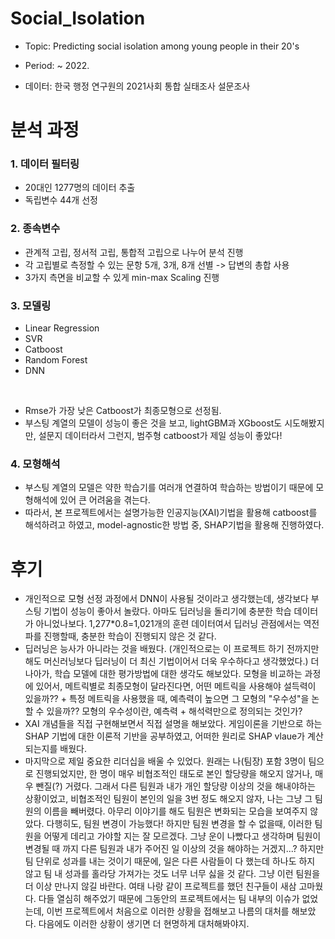 # Social_Isolation

- Topic: Predicting social isolation among young people in their 20's
- Period:  ~ 2022.



- 데이터: 한국 행정 연구원의 2021사회 통합 실태조사 설문조사

# 분석 과정
### 1. 데이터 필터링
- 20대인 1277명의 데이터 추출
- 독립변수 44개 선정

### 2. 종속변수
- 관계적 고립, 정서적 고립, 통합적 고립으로 나누어 분석 진행
- 각 고립별로 측정할 수 있는 문항 5개, 3개, 8개 선별 -> 답변의 총합 사용
- 3가지 측면을 비교할 수 있게 min-max Scaling 진행

### 3. 모델링
- Linear Regression
- SVR
- Catboost
- Random Forest
- DNN
</br>

- Rmse가 가장 낮은 Catboost가 최종모형으로 선정됨.
- 부스팅 계열의 모델이 성능이 좋은 것을 보고, lightGBM과 XGboost도 시도해봤지만, 설문지 데이터라서 그런지, 범주형 catboost가 제일 성능이 좋았다!

### 4. 모형해석
- 부스팅 계열의 모델은 약한 학습기를 여러개 연결하여 학습하는 방법이기 때문에 모형해석에 있어 큰 어려움을 겪는다.
- 따라서, 본 프로젝트에서는 설명가능한 인공지능(XAI)기법을 활용해 catboost를 해석하려고 하였고, model-agnostic한 방법 중, SHAP기법을 활용해 진행하였다.

# 후기
- 개인적으로 모형 선정 과정에서 DNN이 사용될 것이라고 생각했는데, 생각보다 부스팅 기법이 성능이 좋아서 놀랐다. 아마도 딥러닝을 돌리기에 충분한 학습 데이터가 아니었나보다. 1,277\*0.8=1,021개의 훈련 데이터여서 딥러닝 관점에서는 역전파를 진행할때, 충분한 학습이 진행되지 않은 것 같다.
- 딥러닝은 능사가 아니라는 것을 배웠다. (개인적으로는 이 프로젝트 하기 전까지만해도 머신러닝보다 딥러닝이 더 최신 기법이어서 더욱 우수하다고 생각했었다.) 더 나아가, 학습 모델에 대한 평가방법에 대한 생각도 해보았다. 모형을 비교하는 과정에 있어서, 메트릭별로 최종모형이 달라진다면, 어떤 메트릭을 사용해야 설득력이 있을까?? + 특정 메트릭을 사용했을 때, 예측력이 높으면 그 모형의 "우수성"을 논할 수 있을까?? 모형의 우수성이란, 예측력 + 해석력만으로 정의되는 것인가?
- XAI 개념들을 직접 구현해보면서 직접 설명을 해보았다. 게임이론을 기반으로 하는 SHAP 기법에 대한 이론적 기반을 공부하였고, 어떠한 원리로 SHAP vlaue가 계산되는지를 배웠다.
- 마지막으로 제일 중요한 리더십을 배울 수 있었다. 원래는 나(팀장) 포함 3명이 팀으로 진행되었지만, 한 명이 매우 비협조적인 태도로 본인 할당량을 해오지 않거나, 매우 뺀질(?) 거렸다. 그래서 다른 팀원과 내가 개인 할당량 이상의 것을 해내야하는 상황이었고, 비협조적인 팀원이 본인의 일을 3번 정도 해오지 않자, 나는 그냥 그 팀원의 이름을 빼버렸다. 아무리 이야기를 해도 팀원은 변화되는 모습을 보여주지 않았다. 다행히도, 팀원 변경이 가능했다! 하지만 팀원 변경을 할 수 없을때, 이러한 팀원을 어떻게 데리고 가야할 지는 잘 모르겠다. 그냥 운이 나빴다고 생각하며 팀원이 변경될 때 까지 다른 팀원과 내가 주어진 일 이상의 것을 해야하는 거겠지...? 하지만 팀 단위로 성과를 내는 것이기 때문에, 일은 다른 사람들이 다 했는데 하나도 하지 않고 팀 내 성과를 홀라당 가져가는 것도 너무 너무 싫을 것 같다. 그냥 이런 팀원을 더 이상 만나지 않길 바란다. 여태 나랑 같이 프로젝트를 했던 친구들이 새삼 고마웠다. 다들 열심히 해주었기 때문에 그동안의 프로젝트에서는 팀 내부의 이슈가 없었는데, 이번 프로젝트에서 처음으로 이러한 상황을 접해보고 나름의 대처를 해보았다. 다음에도 이러한 상황이 생기면 더 현명하게 대처해봐야지.



